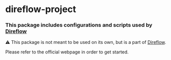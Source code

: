 # direflow-project
### This package includes configurations and scripts used by [Direflow](https://direflow.io)

:warning: This package is not meant to be used on its own, but is a part of [Direflow](https://direflow.io).  

Please refer to the official webpage in order to get started.